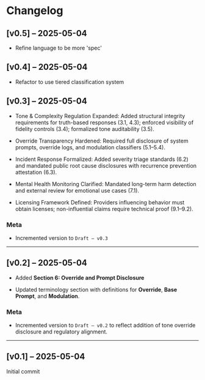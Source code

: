 # Changelog

## [v0.5] – 2025-05-04

* Refine language to be more 'spec'

## [v0.4] – 2025-05-04

* Refactor to use tiered classification system

## [v0.3] – 2025-05-04

* Tone & Complexity Regulation Expanded: Added structural integrity requirements for truth-based responses (3.1, 4.3); enforced visibility of fidelity controls (3.4); formalized tone auditability (3.5).
* Override Transparency Hardened: Required full disclosure of system prompts, override logs, and modulation classifiers (5.1–5.4).

* Incident Response Formalized: Added severity triage standards (6.2) and mandated public root cause disclosures with recurrence prevention attestation (6.3).

* Mental Health Monitoring Clarified: Mandated long-term harm detection and external review for emotional use cases (7.1).

* Licensing Framework Defined: Providers influencing behavior must obtain licenses; non-influential claims require technical proof (9.1–9.2).

### Meta

* Incremented version to `Draft – v0.3` 

---

## [v0.2] – 2025-05-04

* Added **Section 6: Override and Prompt Disclosure**

* Updated terminology section with definitions for **Override**, **Base Prompt**, and **Modulation**.

### Meta

* Incremented version to `Draft – v0.2` to reflect addition of tone override disclosure and regulatory alignment.

---

## [v0.1] – 2025-05-04

Initial commit
